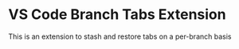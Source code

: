 # VS Code Branch Tabs Extension

This is an extension to stash and restore tabs on a per-branch basis
